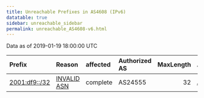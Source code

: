```yaml
---
title: Unreachable Prefixes in AS4608 (IPv6)
datatable: true
sidebar: unreachable_sidebar
permalink: unreachable_AS4608-v6.html
---
```


Data as of 2019-01-19 18:00:00 UTC


<div class="datatable-begin"></div>

| Prefix                                               | Reason                                                                                              | affected   | Authorized AS   |   MaxLength | Anchor                                       |   unreachable /48s |
|:-----------------------------------------------------|:----------------------------------------------------------------------------------------------------|:-----------|:----------------|------------:|:---------------------------------------------|-------------------:|
| [2001:df9::/32](https://stat.ripe.net/2001:df9::/32) | [INVALID ASN](https://rpki-validator.ripe.net/announcement-preview?asn=AS4608&prefix=2001:df9::/32) | complete   | AS24555         |          32 | [APNIC](unreachable_APNIC_RPKI_Root-v6.html) |              65536 |

<div class="datatable-end"></div>